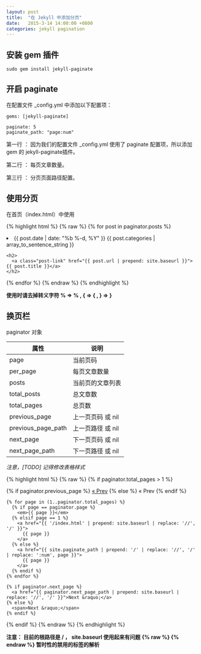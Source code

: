 ```yaml
---
layout: post
title:  "在 Jekyll 中添加分页"
date:   2015-3-14 14:00:00 +0800
categories: jekyll pagination
---
```


## 安装 gem 插件

    sudo gem install jekyll-paginate

## 开启 paginate

在配置文件 \_config.yml 中添加以下配置项：

    gems: [jekyll-paginate]

    paginate: 5  
    paginate_path: "page:num"

第一行 ： 因为我们的配置文件 \_config.yml 使用了 paginate 配置项，所以添加 gem 的 jekyll-paginate插件。

第二行 ： 每页文章数量。

第三行 ： 分页页面路径配置。

## 使用分页

在首页（index.html）中使用

{% highlight html %}
{% raw %}
{% for post in paginator.posts %}
  <li>
    <span class="post-meta">{{ post.date | date: "%b %-d, %Y" }}
       {{ post.categories | array_to_sentence_string  }}

    <h2>
      <a class="post-link" href="{{ post.url | prepend: site.baseurl }}">{{ post.title }}</a>
    </h2>
  </li>
{% endfor %}
{% endraw %}
{% endhighlight %}

**使用时请去掉转义字符 \% => % , \{ => { , \} => }**

## 换页栏

paginator 对象

| 属性 | 说明 |
|---|---|
| page | 当前页码  |
| per_page | 每页文章数量 |
| posts | 当前页的文章列表 |
| total_posts | 总文章数 |
| total_pages | 总页数 |
| previous_page | 上一页页码 或 nil |
| previous_page_path | 上一页路径 或 nil |
| next_page | 下一页页码 或 nil |
| next_page_path | 下一页路径 或 nil |

*注意，[TODO] 记得修改表格样式*

{% highlight html %}
{% raw %}
{% if paginator.total_pages > 1 %}
  <div class="pagination">
    {% if paginator.previous_page %}
      <a href="{{ paginator.previous_page_path | prepend: site.baseurl | replace: '//', '/' }}">&laquo; Prev</a>
    {% else %}
      <span>&laquo; Prev</span>
    {% endif %}

    {% for page in (1..paginator.total_pages) %}
      {% if page == paginator.page %}
        <em>{{ page }}</em>
      {% elsif page == 1 %}
        <a href="{{ '/index.html' | prepend: site.baseurl | replace: '//', '/' }}">
          {{ page }}
        </a>
      {% else %}
        <a href="{{ site.paginate_path | prepend: '/' | replace: '//', '/' | replace: ':num', page }}">
          {{ page }}
        </a>
      {% endif %}
    {% endfor %}

    {% if paginator.next_page %}
      <a href="{{ paginator.next_page_path | prepend: site.baseurl | replace: '//', '/' }}">Next &raquo;</a>
    {% else %}
      <span>Next &raquo;</span>
    {% endif %}
  </div>
{% endif %}
{% endraw %}
{% endhighlight %}

**注意： 目前的根路径是 / ， site.baseurl 使用起来有问题**
**{% raw %} {% endraw %} 暂时性的禁用的标签的解析**

